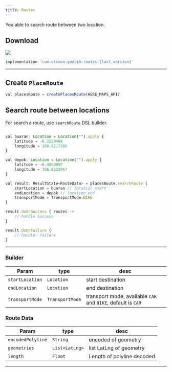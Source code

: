 ```yaml
---
title: Routes
---
```


You able to search route between two location.

## Download

![](https://artifactory-badge.herokuapp.com/artifactory?url=https://utsmannn.jfrog.io/artifactory/android/com/utsman/geolib/location/)

```jsx
implementation 'com.utsman.geolib:routes:{last_version}'
```

---

## Create `PlaceRoute`

```jsx
val placesRoute = createPlacesRoute(HERE_MAPS_API)
```

## Search route between locations

For search a route, use `searchRoute` DSL builder.

```jsx

val buaran: Location = Location("").apply {
    latitude = -6.2220484
    longitude = 106.9217385
}

val depok: Location = Location("").apply {
    latitude = -6.4090897
    longitude = 106.8122967
}

val result: ResultState<RouteData> = placesRoute.searchRoute {
    startLocation = buaran // location start
    endLocation = depok // location end
    transportMode = TransportMode.BIKE
}

result.doOnSuccess { routes ->
    // handle success
}

result.doOnFailure {
    // handler failure
}

```

---

### Builder

| Param           | type            | desc                                                         |
| --------------- | --------------- | ------------------------------------------------------------ |
| `startLocation` | `Location`      | start destination                                            |
| `endLocation`   | `Location`      | end destination                                              |
| `transportMode` | `TransportMode` | transport mode, available `CAR` and `BIKE`, default is `CAR` |

### Route Data

| Param             | type           | desc                       |
| ----------------- | -------------- | -------------------------- |
| `encodedPolyline` | `String`       | encoded of geometry        |
| `geometries`      | `List<LatLng>` | list LatLng of geometry    |
| `length`          | `Float`        | Length of polyline decoded |

---
